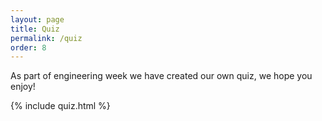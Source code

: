 ```yaml
---
layout: page
title: Quiz
permalink: /quiz
order: 8
---
```


As part of engineering week we have created our own quiz, we hope you enjoy!

{% include quiz.html %}

